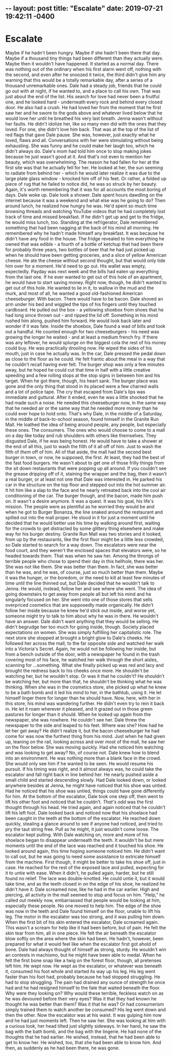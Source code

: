 --
layout: post
title:  "Escalate"
date:   2019-07-21 19:42:11 -0400
--
# Escalate
Maybe if he hadn't been hungry. Maybe if she hadn't been there that day. Maybe if a thousand tiny things had been different than they actually were. Maybe then it wouldn't have happened. 
It started as a normal day. There was nothing out of the ordinary when his first alarm went off, nothing with the second, and even after he snoozed it twice, the third didn't give him any warning that this would be a totally remarkable day, after a series of a thousand unremarkable ones.
Dale had a steady job, friends that he could go out with at night, if he wanted to, and a place to call his own. That was just about the end of the list. His search for love had never been a fruitful one, and he looked hard - underneath every rock and behind every closed door.
He also had a crush. He had loved her from the moment that he first saw her and he swore to the gods above and whatever lived below that he would love her until he breathed his very last breath. 
Jenna wasn't without her faults. He didn't idolize her, like so many men did with the ones that they loved. For one, she didn't love him back. That was at the top of the list of red flags that gave Dale pause. 
She was, however, just exactly what he loved, flaws and all. Conversations with her were stimulating without being exhausting. She was funny and he could make her laugh too, which he didn't always do. Dale's mom had told him once to stop making jokes because he just wasn't good at it.
And that's not even to mention her beauty, which was overwhelming. The reason he had fallen for her at the first site was that he actually fell for her. He looked at her, the sun seeming to radiate from behind her - which he would later realize it was due to the large plate glass window - knocked him off of his feet. Or rather, a folded up piece of rug that he failed to notice did, he was so struck by her beauty.
Again, it's worth remembering that it was for all accounts the most boring of days. Dale woke up. Dale took a shower. Dale spent hours dawdling on the internet because it was a weekend and what else was he going to do?
Then around lunch, he realized how hungry he was. He'd spent so much time browsing threads and watching YouTube videos that he had completely lost track of time and missed breakfast. If he didn't get up and get to the fridge, he would miss lunch, too.
Standing at the refrigerator, Dale remembered something that had been nagging at the back of his mind all morning. He remembered why he hadn't made himself any breakfast. It was because he didn't have any food in the house. The fridge revealed to him everything he owned that was edible - a fourth of a bottle of ketchup that had been there for probably three years, two bottles of beer that he had just picked up when he should have been getting groceries, and a slice of yellow American cheese. 
He ate the cheese without second thought, but that would only tide him over for a moment. He'd need to go out.
His wallet was empty, expectedly. Payday was next week and the bills had eaten up everything from the last one. If he ever wanted to get out of this hole of an apartment, he would have to start saving money. 
Right now, though, he didn't wanted to get out of this hole. He wanted to lie in it, to wallow in the mud and the murk, and most of all, he wanted a good old-fashioned American cheeseburger. With bacon. There would have to be bacon.
Dale shoved an arm under his bed and wiggled the tips of his fingers until they touched cardboard. He pulled out the box - a yellowing shoebox from shoes that he had long since thrown out - and ripped the lid off. Something in his mind rushed him along, pushed him forward. He would look back later and wonder if it was fate.
Inside the shoebox, Dale found a wad of bills and took out a handful. He counted enough for two cheeseburgers - his need was growing the longer he waited - and at least a medium french fry. If there was any leftover, he would splurge on the biggest cola the rest of his money could buy. He was practically drooling now. He wiped the sides of his mouth, just in case he actually was.
In the car, Dale pressed the pedal down as close to the floor as he could. He felt frantic about the meal in a way that he couldn't recall having ever felt. The burger shop was only a few minutes away, but he hoped he could cut that time in half with a little creative speeding and a few rolling stops at the stop signs in between him and his target.
When he got there, though, his heart sank. The burger place was gone and the only thing that stood in its placed were a few charred walls and a lot of police tape. The cry that escaped from Dale's lips was immediate and guttural. After it ended, even he was a little shocked that he had made such a noise. He needed this cheeseburger now, in the same way that he needed air or the same way that he needed more money than he could ever hope to hold onto.
That's why Dale, in the middle of a Saturday, in the middle of back-to-school season, found himself in the Granite Run Mall. He loathed the idea of being around people, any people, but especially these ones. The consumers. The ones who would choose to come to a mall on a day like today and rub shoulders with others like themselves. They disgusted Dale, if he was being honest. He would have to take a shower at the end of all this, just to wash the filth of it all off of him. Just to wash the filth of *them* off of him.
All of that aside, the mall had the second best burger in town, or now, he supposed, the first. At least, they had the best of the fast food burgers. He wasn't about to get one of those frilly things from the sit down restaurants that were popping up all around. If you couldn't see the grease dripping off of it, staining the wrapper and the bag, then it wasn't a real burger, or at least not one that Dale was interested in.
He parked his car in the structure on the top floor and stepped out into the hot summer air. It hit him like a slap to the face and he nearly retreated back into the cool air conditioning of the car. The burger though, and the bacon, made him push on. It wasn't a desire anymore. It was a quest. It was his goal, his life's mission.
The people were as plentiful as he worried they would be and when he got to Burger Bonanza, the line snaked around the restaurant and spilled out into the mall proper. He stood in it for just a moment until he decided that he would better use his time by walking around first, waiting for the crowds to get distracted by some glittery thing elsewhere and make way for his burger destiny. 
Granite Run Mall was two stories and it looked, from up by the restaurants, like the first floor might be a little less crowded, so Dale started to search for a way down. The escalators were near the food court, and they weren't the enclosed spaces that elevators were, so he headed towards them. 
That was when he saw her. Among the throngs of terrible people who chose to spend their day in this hellhole, there was her. She was not like them. She was better than them. In fact, she was better than he was, and he was, of course, just so much better than them. 
Maybe it was the hunger, or the boredom, or the need to kill at least few minutes of time until the line thinned out, but Dale decided that he wouldn't talk to Jenna. He would, instead, follow her and see where she went. The idea of going downstairs to get away from people all but left his mind and he singularly focused on her.
She went into one of those stores that sells overpriced cosmetics that are supposedly made organically. He didn't follow her inside because he knew he'd stick out inside, and worse yet, someone might try to talk to him about why he was in there. He wouldn't have an answer. Dale didn't want anything that they would be selling. He didn't begrudge her too much for going inside, though. Society placed expectations on women. She was simply fulfilling her capitalistic role.
The next store she stopped at brought a bright glow to Dale's cheeks. He followed her across the mall, to the far opposite side and watched her walk into a Victoria's Secret. Again, he would not be following her inside, but from a bench outside of the door, with a newspaper he found in the trash covering most of his face, he watched her walk through the short aisles, scanning for ...something. What she finally picked up was red and lacy and brought the redness back to his cheeks once more. He shouldn't be watching her, but he wouldn't stop. Or was it that he couldn't?
He shouldn't be watching her, but more than that, he shouldn't be thinking what he was thinking. When she was in the cosmetics store, she picked up what he knew to be a bath bomb and it led his mind to her, in the bathtub, using it. He let himself linger there for longer than he should have.
Now, here, with her in this store, his mind was wandering further. He didn't even try to rein it back in.  He let it roam wherever it pleased, and it grazed out in those green pastures for longer than it should. When he looked up again from the newspaper, she was nowhere. He couldn't see her. 
Dale threw the newspaper to the side and leaped to his feet. Where was she? How had he let her get away? He didn't realize it, but the bacon cheeseburger he had come for was now the furthest thing from his mind. 
Just when he had given up, leaning on the rail, looking across and over most of the mall, he saw her on the floor below. She was moving quickly. Had she noticed him watching and was looking to get away? No, of course not. Dale knew how to blend into an environment. He was nothing more than a blank face in the crowd. She would only see him if he wanted to be seen. He would resume his pursuit. 
If his timing was right, and it almost always was, he could take the escalator and fall right back in line behind her. He nearly pushed aside a small child and started descending slowly.
Had Dale looked down, or looked anywhere besides at Jenna, he might have noticed that his shoe was untied. Had he noticed that his shoe was untied, things could have gone differently for him. 
At the bottom of the escalator, Dale took one step off, then went to lift his other foot and noticed that he couldn't. *That's odd* was the first thought through his head. He tried again, and again noticed that he couldn't lift his left foot.
Dale looked back and noticed now that his shoelace had been caught in the teeth at the bottom of the escalator. He reached down quickly, stealing a glance around to see if anyone had noticed, and tried to pry the taut string free. Pull as he might, it just wouldn't come loose. 
The escalator kept pulling.
With Dale watching on, more and more of his shoelace began to disappear underneath the teeth. It wouldn't be but mere moments until the end of the lace was reached and it touched his shoe.
He looked around again, this time hoping someone noticed him. He didn't want to call out, but he was going to need some assistance to extricate himself from the machine. 
First though, it might be better to take his shoe off, just in case. He reached for the rest of the exposed lace and pulled, expecting for it to untie with ease. When it didn't, he pulled again, harder, but he still found no relief.
The lace was double-knotted. He could untie it, but it would take time, and as the teeth closed in on the edge of his shoe, he realized he didn't have it. 
Dale screamed now, like he had in the car earlier. High and piercing, all activity in the mall seemed to stop and focus on him. 
"Help," he called out meekly now, embarrassed that people would be looking at him, especially these people. No one moved to help him.
The edge of the shoe was now in the teeth and Dale found himself on the floor, unable to lift his leg. The motor in the escalator was too strong, and it was pulling him down. 
When the first bit of his skin entered the escalator, Dale screamed again. This wasn't a scream for help like it had been before, but of pain. He felt the skin tear from him, all in one piece. He felt the air beneath the escalator blow softly on the area where the skin had been.
He hadn't, however, been prepared for what it would feel like when the escalator first got ahold of bone. 
Dale had always thought of himself as strong, sturdy. He wouldn't win an contests in machismo, but he might have been able to medal.
When he felt the first bone snap like a twig on the forest floor, though, all pretenses left him. He wept now. He wept as the escalator, or whatever was beneath it, consumed his foot whole and started its way up his leg. 
His leg went faster than his foot had, probably because he had stopped struggling. He had to stop struggling. The pain had drained any ounce of strength he once had and he had resigned himself to the fate that waited beneath the floor. 
Why were they looking on? Why would these terrible, feckless watch on as he was devoured before their very eyes? Was it that they had known he thought he was better than them? Was it that he was? Or had consumerism simply trained them to watch another be consumed?
His leg went down and then the other. Now the escalator was at his waist. It was gulping him now and he had just moments left.
Then he saw her. She was looking at him with a curious look, her head tilted just slightly sideways. In her hand, he saw the bag with the bath bomb, and the bag with the lingerie. He had none of the thoughts that he had earlier. 
He wished, instead, that he had been able to get to know her. He wished, too, that she had been able to know him. 
And then, as suddenly as he had been there, he was gone.